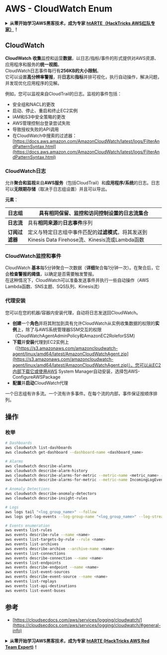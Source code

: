 # AWS - CloudWatch Enum

<details>

<summary><strong>从零开始学习AWS黑客技术，成为专家</strong> <a href="https://training.hacktricks.xyz/courses/arte"><strong>htARTE（HackTricks AWS红队专家）</strong></a><strong>！</strong></summary>

支持HackTricks的其他方式：

* 如果您想看到您的**公司在HackTricks中做广告**或**下载PDF格式的HackTricks**，请查看[**订阅计划**](https://github.com/sponsors/carlospolop)!
* 获取[**官方PEASS & HackTricks周边产品**](https://peass.creator-spring.com)
* 探索[**PEASS家族**](https://opensea.io/collection/the-peass-family)，我们的独家[NFTs](https://opensea.io/collection/the-peass-family)收藏品
* **加入** 💬 [**Discord群**](https://discord.gg/hRep4RUj7f) 或 [**电报群**](https://t.me/peass) 或在**Twitter**上关注我们 🐦 [**@hacktricks_live**](https://twitter.com/hacktricks_live)**。**
* 通过向[**HackTricks**](https://github.com/carlospolop/hacktricks)和[**HackTricks Cloud**](https://github.com/carlospolop/hacktricks-cloud) github仓库提交PR来分享您的黑客技巧。

</details>

## CloudWatch

**CloudWatch** **收集**监控和运营**数据**，以日志/指标/事件的形式提供对AWS资源、应用程序和服务的**统一视图**。\
CloudWatch日志事件每行有**256KB的大小限制**。\
它可以设置**高分辨率警报**，将**日志**和**指标**并排可视化，执行自动操作，解决问题，并发现优化应用程序的见解。

例如，您可以监视来自CloudTrail的日志。监视的事件包括：

* 安全组和NACL的更改
* 启动、停止、重启和终止EC2实例
* IAM和S3中安全策略的更改
* AWS管理控制台登录尝试失败
* 导致授权失败的API调用
* 在CloudWatch中搜索的过滤器：[https://docs.aws.amazon.com/AmazonCloudWatch/latest/logs/FilterAndPatternSyntax.html](https://docs.aws.amazon.com/AmazonCloudWatch/latest/logs/FilterAndPatternSyntax.html)

### CloudWatch日志 <a href="#cloudwatch-logs" id="cloudwatch-logs"></a>

允许**聚合和监视**来自**AWS服务**（包括CloudTrail）和**应用程序/系统**的日志。日志可以**无限期存储**（取决于日志组设置）并且可以导出。

**元素**：

| **日志组**            | 具有相同保留、监控和访问控制设置的**日志流集合**                                                     |
| ------------------------ | ---------------------------------------------------------------------------------------------------------------------------------------------------------- |
| **日志流**           | 具有**相同来源**的**日志事件**序列                                                                                                |
| **订阅过滤器** | 定义与特定日志组中事件匹配的**过滤模式**，将其发送到Kinesis Data Firehose流、Kinesis流或Lambda函数 |

### CloudWatch监控和事件

CloudWatch **基本**每5分钟聚合一次数据（**详细**聚合每1分钟一次）。在聚合后，它会**检查警报的阈值**，以确定是否需要触发警报。\
在这种情况下，CloudWatch可以准备发送事件并执行一些自动操作（AWS Lambda函数、SNS主题、SQS队列、Kinesis流）

### 代理安装

您可以在您的机器/容器内安装代理，自动将日志发送回CloudWatch。

* **创建**一个**角色**并将其附加到具有允许CloudWatch从实例收集数据的权限的**实例**上，除了与AWS系统管理器SSM交互的权限（CloudWatchAgentAdminPolicy和AmazonEC2RoleforSSM）
* **下载**并**安装**代理到EC2实例上（[https://s3.amazonaws.com/amazoncloudwatch-agent/linux/amd64/latest/AmazonCloudWatchAgent.zip](https://s3.amazonaws.com/amazoncloudwatch-agent/linux/amd64/latest/AmazonCloudWatchAgent.zip)）。您可以从EC2内部下载它或使用AWS System Manager自动安装，选择包AWS-ConfigureAWSPackage
* **配置**并**启动**CloudWatch代理

一个日志组有许多流。一个流有许多事件。在每个流的内部，事件保证按顺序排列。 

## 操作

### 枚举
```bash
# Dashboards
aws cloudwatch list-dashboards
aws cloudwatch get-dashboard --dashboard-name <dashboard_name>

# Alarms
aws cloudwatch describe-alarms
aws cloudwatch describe-alarm-history
aws cloudwatch describe-alarms-for-metric --metric-name <metric_name> --namespace <namespace>
aws cloudwatch describe-alarms-for-metric --metric-name IncomingLogEvents --namespace AWS/Logs

# Anomaly Detections
aws cloudwatch describe-anomaly-detectors
aws cloudwatch describe-insight-rules

# Logs
aws logs tail "<log_group_name>" --follow
aws logs get-log-events --log-group-name "<log_group_name>" --log-stream-name "<log_stream_name>" --output text > <output_file>

# Events enumeration
aws events list-rules
aws events describe-rule --name <name>
aws events list-targets-by-rule --rule <name>
aws events list-archives
aws events describe-archive --archive-name <name>
aws events list-connections
aws events describe-connection --name <name>
aws events list-endpoints
aws events describe-endpoint --name <name>
aws events list-event-sources
aws events describe-event-source --name <name>
aws events list-replays
aws events list-api-destinations
aws events list-event-buses
```
## 参考

* [https://cloudsecdocs.com/aws/services/logging/cloudwatch/](https://cloudsecdocs.com/aws/services/logging/cloudwatch/#general-info)

<details>

<summary><strong>从零开始学习AWS黑客技术，成为专家</strong> <a href="https://training.hacktricks.xyz/courses/arte"><strong>htARTE (HackTricks AWS Red Team Expert)</strong></a><strong>！</strong></summary>

支持HackTricks的其他方式：

* 如果您想看到您的**公司在HackTricks中做广告**或**下载PDF格式的HackTricks**，请查看[**订阅计划**](https://github.com/sponsors/carlospolop)!
* 获取[**官方PEASS & HackTricks周边产品**](https://peass.creator-spring.com)
* 探索[**PEASS家族**](https://opensea.io/collection/the-peass-family)，我们的独家[**NFTs**](https://opensea.io/collection/the-peass-family)
* **加入** 💬 [**Discord群**](https://discord.gg/hRep4RUj7f) 或 [**电报群**](https://t.me/peass) 或 **关注**我们的**Twitter** 🐦 [**@hacktricks_live**](https://twitter.com/hacktricks_live)**。**
* 通过向[**HackTricks**](https://github.com/carlospolop/hacktricks)和[**HackTricks Cloud**](https://github.com/carlospolop/hacktricks-cloud) github仓库提交PR来分享您的黑客技巧。 

</details>
